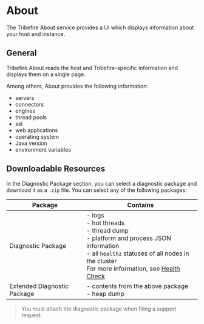 # About

The Tribefire About service provides a UI which displays information about your host and instance.

## General

Tribefire About reads the host and Tribefire-specific information and displays them on a single page.

Among others, About provides the following information:

* servers
* connectors
* engines
* thread pools
* ssl
* web applications
* operating system
* Java version
* environment variables

## Downloadable Resources

In the Diagnostic Package section, you can select a diagnostic package and download it as a `.zip` file. You can select any of the following packages:

Package | Contains
----- | ------
Diagnostic Package | - logs <br/> - hot threads <br/> - thread dump <br/> - platform and process JSON information <br/> - all `healthz` statuses of all nodes in the cluster <br/> For more information, see [Health Check](health_check.md)
Extended Diagnostic Package | - contents from the above package <br/> - heap dump


> You must attach the diagnostic package when filing a support request.  
